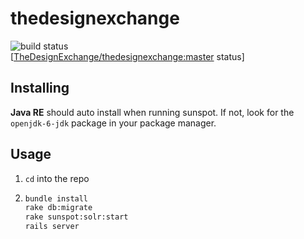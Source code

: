 thedesignexchange
=================

![build status](https://travis-ci.org/TheDesignExchange/thedesignexchange.svg)  
[[TheDesignExchange/thedesignexchange:master](https://github.com/TheDesignExchange/thedesignexchange/tree/master) status]


Installing
----------

**Java RE** should auto install when running sunspot.
If not, look for the `openjdk-6-jdk` package in your package manager.


Usage
-----

 1. `cd` into the repo
 2. ```bash
    bundle install
    rake db:migrate
    rake sunspot:solr:start
    rails server
    ```

